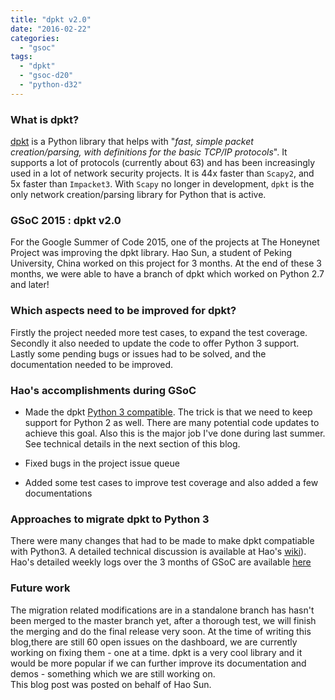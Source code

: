```yaml
---
title: "dpkt v2.0"
date: "2016-02-22"
categories: 
  - "gsoc"
tags: 
  - "dpkt"
  - "gsoc-d20"
  - "python-d32"
---
```


### What is dpkt?

  

[dpkt](https://github.com/kbandla/dpkt/) is a Python library that helps with "_fast, simple packet creation/parsing, with definitions for the basic TCP/IP protocols_". It supports a lot of protocols (currently about 63) and has been increasingly used in a lot of network security projects. It is 44x faster than `Scapy2`, and 5x faster than `Impacket3`. With `Scapy` no longer in development, `dpkt` is the only network creation/parsing library for Python that is active.

  

### GSoC 2015 : dpkt v2.0

  

For the Google Summer of Code 2015, one of the projects at The Honeynet Project was improving the dpkt library. Hao Sun, a student of Peking University, China worked on this project for 3 months. At the end of these 3 months, we were able to have a branch of dpkt which worked on Python 2.7 and later!

  

### Which aspects need to be improved for dpkt?

  

Firstly the project needed more test cases, to expand the test coverage. Secondly it also needed to update the code to offer Python 3 support. Lastly some pending bugs or issues had to be solved, and the documentation needed to be improved.

  

### Hao's accomplishments during GSoC

  

  
- Made the dpkt [Python 3 compatible](https://github.com/kbandla/dpkt/tree/migrate_py3). The trick is that we need to keep support for Python 2 as well. There are many potential code updates to achieve this goal. Also this is the major job I've done during last summer. See technical details in the next section of this blog.
  
- Fixed bugs in the project issue queue
  
- Added some test cases to improve test coverage and also added a few documentations
  

  

### Approaches to migrate dpkt to Python 3

  

There were many changes that had to be made to make dpkt compatiable with Python3. A detailed technical discussion is available at Hao's [wiki](https://github.com/sunhao2014/dpkt/wiki/Migrate-Dpkt-to-Python-3-(Sub-project-of-GSoC-2015-Honeynet-Project))). Hao's detailed weekly logs over the 3 months of GSoC are available [here](https://github.com/sunhao2014/dpkt/wiki/dpkt-2.0)

  

### Future work

  

The migration related modifications are in a standalone branch has hasn't been merged to the master branch yet, after a thorough test, we will finish the merging and do the final release very soon. At the time of writing this blog,there are still 60 open issues on the dashboard, we are currently working on fixing them - one at a time. dpkt is a very cool library and it would be more popular if we can further improve its documentation and demos - something which we are still working on.  
This blog post was posted on behalf of Hao Sun.
